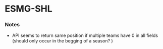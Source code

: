 # ESMG-SHL

### Notes

- API seems to return same position if multiple teams have 0 in all fields (should only occur in the begging of a season? )
